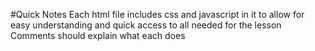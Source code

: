 #Quick Notes
Each html file includes css and javascript in it to allow for easy understanding and quick access to all needed for the lesson
Comments should explain what each does
